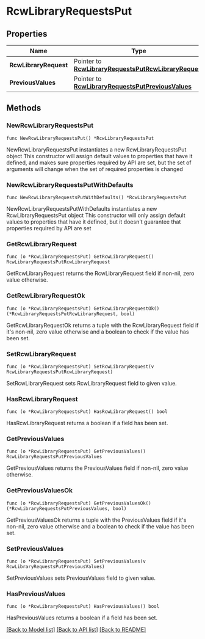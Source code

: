 # RcwLibraryRequestsPut

## Properties

Name | Type | Description | Notes
------------ | ------------- | ------------- | -------------
**RcwLibraryRequest** | Pointer to [**RcwLibraryRequestsPutRcwLibraryRequest**](RcwLibraryRequestsPutRcwLibraryRequest.md) |  | [optional] 
**PreviousValues** | Pointer to [**RcwLibraryRequestsPutPreviousValues**](RcwLibraryRequestsPutPreviousValues.md) |  | [optional] 

## Methods

### NewRcwLibraryRequestsPut

`func NewRcwLibraryRequestsPut() *RcwLibraryRequestsPut`

NewRcwLibraryRequestsPut instantiates a new RcwLibraryRequestsPut object
This constructor will assign default values to properties that have it defined,
and makes sure properties required by API are set, but the set of arguments
will change when the set of required properties is changed

### NewRcwLibraryRequestsPutWithDefaults

`func NewRcwLibraryRequestsPutWithDefaults() *RcwLibraryRequestsPut`

NewRcwLibraryRequestsPutWithDefaults instantiates a new RcwLibraryRequestsPut object
This constructor will only assign default values to properties that have it defined,
but it doesn't guarantee that properties required by API are set

### GetRcwLibraryRequest

`func (o *RcwLibraryRequestsPut) GetRcwLibraryRequest() RcwLibraryRequestsPutRcwLibraryRequest`

GetRcwLibraryRequest returns the RcwLibraryRequest field if non-nil, zero value otherwise.

### GetRcwLibraryRequestOk

`func (o *RcwLibraryRequestsPut) GetRcwLibraryRequestOk() (*RcwLibraryRequestsPutRcwLibraryRequest, bool)`

GetRcwLibraryRequestOk returns a tuple with the RcwLibraryRequest field if it's non-nil, zero value otherwise
and a boolean to check if the value has been set.

### SetRcwLibraryRequest

`func (o *RcwLibraryRequestsPut) SetRcwLibraryRequest(v RcwLibraryRequestsPutRcwLibraryRequest)`

SetRcwLibraryRequest sets RcwLibraryRequest field to given value.

### HasRcwLibraryRequest

`func (o *RcwLibraryRequestsPut) HasRcwLibraryRequest() bool`

HasRcwLibraryRequest returns a boolean if a field has been set.

### GetPreviousValues

`func (o *RcwLibraryRequestsPut) GetPreviousValues() RcwLibraryRequestsPutPreviousValues`

GetPreviousValues returns the PreviousValues field if non-nil, zero value otherwise.

### GetPreviousValuesOk

`func (o *RcwLibraryRequestsPut) GetPreviousValuesOk() (*RcwLibraryRequestsPutPreviousValues, bool)`

GetPreviousValuesOk returns a tuple with the PreviousValues field if it's non-nil, zero value otherwise
and a boolean to check if the value has been set.

### SetPreviousValues

`func (o *RcwLibraryRequestsPut) SetPreviousValues(v RcwLibraryRequestsPutPreviousValues)`

SetPreviousValues sets PreviousValues field to given value.

### HasPreviousValues

`func (o *RcwLibraryRequestsPut) HasPreviousValues() bool`

HasPreviousValues returns a boolean if a field has been set.


[[Back to Model list]](../README.md#documentation-for-models) [[Back to API list]](../README.md#documentation-for-api-endpoints) [[Back to README]](../README.md)


